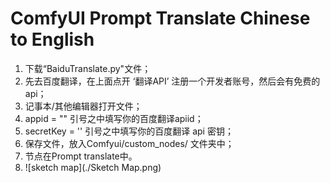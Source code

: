 # ComfyUI Prompt Translate Chinese to English
1. 下载“BaiduTranslate.py"文件；
2. 先去百度翻译，在上面点开 ‘翻译API’ 注册一个开发者账号，然后会有免费的api；
3. 记事本/其他编辑器打开文件；
4. appid = "" 引号之中填写你的百度翻译apiid；
5. secretKey = ''  引号之中填写你的百度翻译 api 密钥；
6. 保存文件，放入Comfyui/custom_nodes/ 文件夹中；
7. 节点在Prompt translate中。
8. ![sketch map](./Sketch Map.png)
